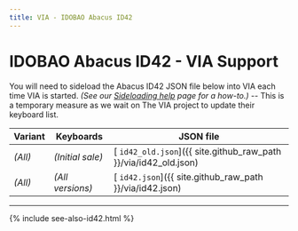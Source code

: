 ```yaml
---
title: VIA - IDOBAO Abacus ID42
---
```


# IDOBAO Abacus ID42 - VIA Support

<div class="border shadow shadow-sm border-warning bg-warning bg-opacity-10 rounded-3 p-2 mb-4 text-opacity-75">
  <i class="fas fa-exclamation-circle text-warning"></i>
  You will need to sideload the Abacus ID42 JSON file below into VIA each time VIA is started.
  <i>(See our <a href="/manuals/via/sideload"><i class="fas fa-book"></i> Sideloading help</a> page for a how-to.)</i>
  -- This is a temporary measure as we wait on The VIA project to update their keyboard list.
</div>

| Variant | Keyboards        | JSON file |
|---------|------------------|-----------|
| *(All)* | *(Initial sale)* | [<i class="fas fa-code"></i> `id42_old.json`]({{ site.github_raw_path }}/via/id42_old.json) |
| *(All)* | *(All versions)* | [<i class="fas fa-code"></i> `id42.json`]({{ site.github_raw_path }}/via/id42.json) |


---

{% include see-also-id42.html %}
